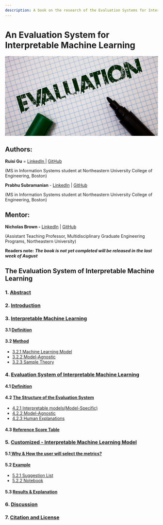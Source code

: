 ```yaml
---
description: A book on the research of the Evaluation Systems for Interpretable Models
---
```


# An Evaluation System for Interpretable Machine Learning

![An Evaluation System](.gitbook/assets/image%20%281%29.png)

## Authors:

**Ruisi Gu** = [LinkedIn ](https://www.linkedin.com/in/ruisi-gu/)\| [GitHub](https://github.com/GraceRuisiGu)

\(MS in Information Systems student at Northeastern University College of Engineering, Boston\)

**Prabhu Subramanian** - [LinkedIn](https://www.linkedin.com/in/prabhu-subramanian/) \| [GitHub](https://github.com/prabhuSub)

\(MS in Information Systems student at Northeastern University College of Engineering, Boston\)

## **Mentor:**

**Nicholas Brown
 -** [LinkedIn](https://www.linkedin.com/in/nikbearbrown/) \| [GitHub](https://github.com/nikbearbrown)

\(Assistant Teaching Professor,  Multidisciplinary Graduate Engineering Programs, Northeastern University\)

**Readers note:** _**The book is not yet completed will be released in the last week of August**_

## The Evaluation System of Interpretable Machine Learning

### 1. [Abstract](untitled.md)

### 2. [Introduction](2.-introduction.md)

### 3. [Interpretable Machine Learning](3.-interpretable-machine-learning/)

#### 3.1 [Definition](3.-interpretable-machine-learning/3.1-definition.md)

#### 3.2 [Method](3.-interpretable-machine-learning/3.2-method/)

* [3.2.1 Machine Learning Model](3.-interpretable-machine-learning/3.2-method/3.2.1-machine-learning-model.md)
* [3.2.2 Model-Agnostic](3.-interpretable-machine-learning/3.2-method/3.2.2-model-agnostic.md)
* [3.2.3 Sample Theory](3.-interpretable-machine-learning/3.2-method/3.2.3-sample-theory.md)

### 4. [Evaluation System of Interpretable Machine Learning](4.-evaluation-system-of-interpretable-machine-learning/)

#### 4.1 [Definition](4.-evaluation-system-of-interpretable-machine-learning/4.1-definition.md)

#### 4.2 [The Structure of the Evaluation System](4.-evaluation-system-of-interpretable-machine-learning/4.2.1-the-structure-of-the-evaluation-system/)

* [4.2.1 Interpretable models\(Model-Specific\)](4.-evaluation-system-of-interpretable-machine-learning/4.2.1-the-structure-of-the-evaluation-system/4.2.2-interpretable-models.md)
* [4.2.2 Model-Agnostic](4.-evaluation-system-of-interpretable-machine-learning/4.2.1-the-structure-of-the-evaluation-system/4.2.3-model-specific.md)
* [4.2.3 Human Explanations](4.-evaluation-system-of-interpretable-machine-learning/4.2.1-the-structure-of-the-evaluation-system/4.2.4-human-explanations.md)

#### 4.3 [Reference Score Table](4.-evaluation-system-of-interpretable-machine-learning/4.3-reference-score-table.md)

### 5. [Customized - Interpretable Machine Learning Model](5.-user-selection/)

#### 5.1[ Why & How the user will select the metrics?](5.-user-selection/5.1-why-and-how-the-user-will-select-the-metrics.md)

#### 5.2 [Example](5.-user-selection/example/)

* [5.2.1 Suggestion List](5.-user-selection/example/5.2.1-suggestion-list.md)
* [5.2.2 Notebook](5.-user-selection/example/5.2-example-notebook.md)

#### 5.3 [Results & Explanation](5.-user-selection/5.2-results.md)

### 6. [Discussion](6.-conclusion.md)

### 7. [Citation and License](7.-citation-and-license.md)

